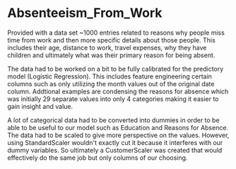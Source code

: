 # Absenteeism_From_Work

Provided with a data set ~1000 entries related to reasons why people miss time from work and then more specific details about those people.
This includes their age, distance to work, travel expenses, why they have children and ultimately what was their primary reason for being absent.

The data had to be worked on a bit to be fully calibrated for the predictory model (Logistic Regression). This includes feature engineering certain columns such as only utilizing the month values out of the original date column. Addtional examples are condensing the reasons for absence which was initially 29 separate values into only 4 categories making it easier to gain insight and value.

A lot of categorical data had to be converted into dummies in order to be able to be useful to our model such as Education and Reasons for Absence. The data had to be scaled to give more perspective on the values. However, using StandardScaler wouldn't exactly cut it because it interferes with our dummy variables. So ultimately a CustomerScaler was created that would effectively do the same job but only columns of our choosing.
